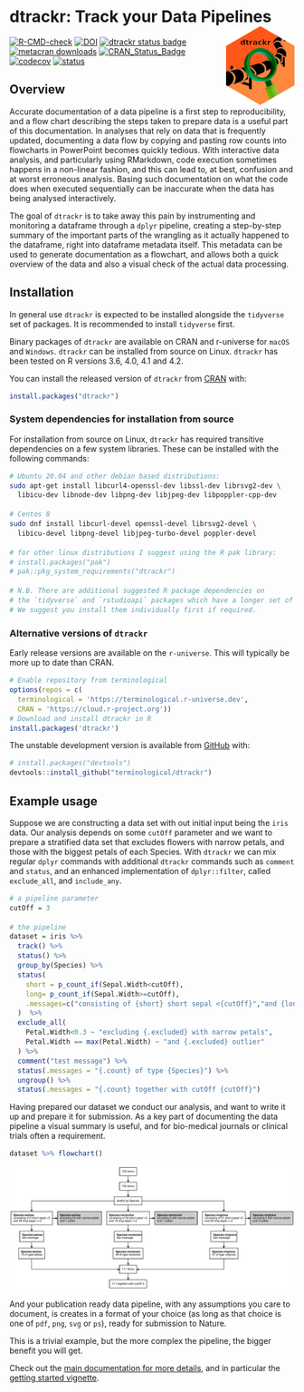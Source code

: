 
# dtrackr: Track your Data Pipelines <a href='https://terminological.github.io/dtrackr/index.html'><img src='man/figures/logo.png' align="right" height="139" /></a>

<!-- badges: start -->

[![R-CMD-check](https://github.com/terminological/dtrackr/workflows/R-CMD-check/badge.svg)](https://github.com/terminological/dtrackr/actions)
[![DOI](https://zenodo.org/badge/335974323.svg)](https://zenodo.org/badge/latestdoi/335974323)
[![dtrackr status
badge](https://terminological.r-universe.dev/badges/dtrackr)](https://terminological.r-universe.dev)
[![metacran
downloads](https://cranlogs.r-pkg.org/badges/dtrackr)](https://cran.r-project.org/package=dtrackr)
[![CRAN_Status_Badge](https://www.r-pkg.org/badges/version/dtrackr)](https://cran.r-project.org/package=dtrackr)
[![codecov](https://codecov.io/gh/terminological/dtrackr/branch/main/graph/badge.svg?token=FR1SBH82D3)](https://codecov.io/gh/terminological/dtrackr)
[![status](https://joss.theoj.org/papers/47d093cc95dae17d546046bc5ac87475/status.svg)](https://joss.theoj.org/papers/47d093cc95dae17d546046bc5ac87475)
<!-- [![DOI](https://joss.theoj.org/papers/10.21105/joss.04707/status.svg)](https://doi.org/) -->
<!-- badges: end -->

## Overview

Accurate documentation of a data pipeline is a first step to
reproducibility, and a flow chart describing the steps taken to prepare
data is a useful part of this documentation. In analyses that rely on
data that is frequently updated, documenting a data flow by copying and
pasting row counts into flowcharts in PowerPoint becomes quickly
tedious. With interactive data analysis, and particularly using
RMarkdown, code execution sometimes happens in a non-linear fashion, and
this can lead to, at best, confusion and at worst erroneous analysis.
Basing such documentation on what the code does when executed
sequentially can be inaccurate when the data has being analysed
interactively.

The goal of `dtrackr` is to take away this pain by instrumenting and
monitoring a dataframe through a `dplyr` pipeline, creating a
step-by-step summary of the important parts of the wrangling as it
actually happened to the dataframe, right into dataframe metadata
itself. This metadata can be used to generate documentation as a
flowchart, and allows both a quick overview of the data and also a
visual check of the actual data processing.

## Installation

In general use `dtrackr` is expected to be installed alongside the
`tidyverse` set of packages. It is recommended to install `tidyverse`
first.

Binary packages of `dtrackr` are available on CRAN and r-universe for
`macOS` and `Windows`. `dtrackr` can be installed from source on Linux.
`dtrackr` has been tested on R versions 3.6, 4.0, 4.1 and 4.2.

You can install the released version of `dtrackr` from
[CRAN](https://CRAN.R-project.org) with:

``` r
install.packages("dtrackr")
```

### System dependencies for installation from source

For installation from source on Linux, `dtrackr` has required transitive
dependencies on a few system libraries. These can be installed with the
following commands:

``` bash
# Ubuntu 20.04 and other debian based distributions:
sudo apt-get install libcurl4-openssl-dev libssl-dev librsvg2-dev \
  libicu-dev libnode-dev libpng-dev libjpeg-dev libpoppler-cpp-dev

# Centos 8
sudo dnf install libcurl-devel openssl-devel librsvg2-devel \
  libicu-devel libpng-devel libjpeg-turbo-devel poppler-devel

# for other linux distributions I suggest using the R pak library:
# install.packages("pak")
# pak::pkg_system_requirements("dtrackr")

# N.B. There are additional suggested R package dependencies on 
# the `tidyverse` and `rstudioapi` packages which have a longer set of dependencies. 
# We suggest you install them individually first if required.
```

### Alternative versions of `dtrackr`

Early release versions are available on the `r-universe`. This will
typically be more up to date than CRAN.

``` r
# Enable repository from terminological
options(repos = c(
  terminological = 'https://terminological.r-universe.dev',
  CRAN = 'https://cloud.r-project.org'))
# Download and install dtrackr in R
install.packages('dtrackr')
```

The unstable development version is available from
[GitHub](https://github.com/) with:

``` r
# install.packages("devtools")
devtools::install_github("terminological/dtrackr")
```

## Example usage

Suppose we are constructing a data set with out initial input being the
`iris` data. Our analysis depends on some `cutOff` parameter and we want
to prepare a stratified data set that excludes flowers with narrow
petals, and those with the biggest petals of each Species. With
`dtrackr` we can mix regular `dplyr` commands with additional `dtrackr`
commands such as `comment` and `status`, and an enhanced implementation
of `dplyr::filter`, called `exclude_all`, and `include_any`.

``` r
# a pipeline parameter
cutOff = 3

# the pipeline
dataset = iris %>% 
  track() %>%
  status() %>%
  group_by(Species) %>%
  status(
    short = p_count_if(Sepal.Width<cutOff), 
    long= p_count_if(Sepal.Width>=cutOff), 
    .messages=c("consisting of {short} short sepal <{cutOff}","and {long} long sepal >={cutOff}")
  )  %>%
  exclude_all(
    Petal.Width<0.3 ~ "excluding {.excluded} with narrow petals",
    Petal.Width == max(Petal.Width) ~ "and {.excluded} outlier"
  ) %>%
  comment("test message") %>%
  status(.messages = "{.count} of type {Species}") %>%
  ungroup() %>%
  status(.messages = "{.count} together with cutOff {cutOff}") 
```

Having prepared our dataset we conduct our analysis, and want to write
it up and prepare it for submission. As a key part of documenting the
data pipeline a visual summary is useful, and for bio-medical journals
or clinical trials often a requirement.

``` r
dataset %>% flowchart()
```

<img src='man/figures/README-flowchart.png'/>

And your publication ready data pipeline, with any assumptions you care
to document, is creates in a format of your choice (as long as that
choice is one of `pdf`, `png`, `svg` or `ps`), ready for submission to
Nature.

This is a trivial example, but the more complex the pipeline, the bigger
benefit you will get.

Check out the [main documentation for more
details](https://terminological.github.io/dtrackr/), and in particular
the [getting started
vignette](https://terminological.github.io/dtrackr/articles/dtrackr.html).
